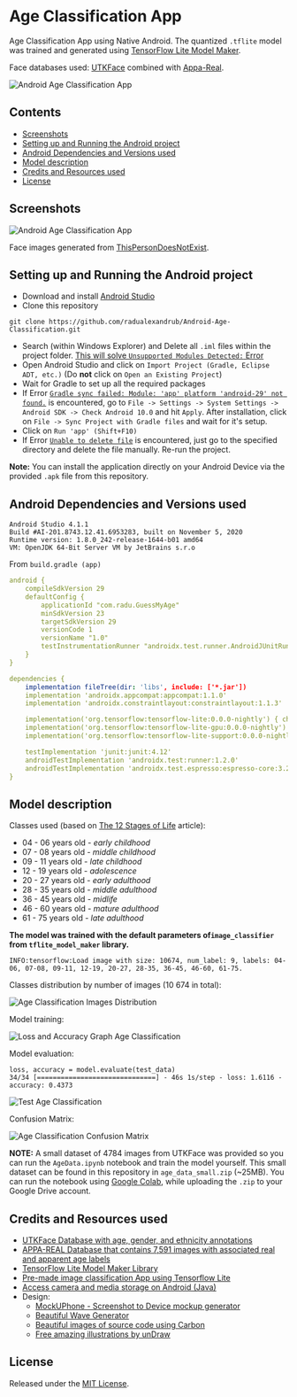 # Age Classification App

Age Classification App using Native Android. The quantized `.tflite` model was trained and generated using [TensorFlow Lite Model Maker](https://www.tensorflow.org/lite/tutorials/model_maker_image_classification). 

Face databases used: [UTKFace](https://susanqq.github.io/UTKFace/) combined with [Appa-Real](http://chalearnlap.cvc.uab.es/dataset/26/description/).

![Android Age Classification App](./READMEimg/ss01.jpg)

## Contents

- [Screenshots](#screenshots)
- [Setting up and Running the Android project](#setting-up-and-running-the-android-project)
- [Android Dependencies and Versions used](#android-dependencies-and-versions-used)
- [Model description](#model-description)
- [Credits and Resources used](#credits-and-resources-used)
- [License](#license)

## Screenshots

![Android Age Classification App](./READMEimg/ss02.jpg)

Face images generated from [ThisPersonDoesNotExist](https://thispersondoesnotexist.com/).

## Setting up and Running the Android project

- Download and install [Android Studio](https://developer.android.com/studio#downloads)
- Clone this repository

```
git clone https://github.com/radualexandrub/Android-Age-Classification.git
```

- Search (within Windows Explorer) and Delete all `.iml` files within the project folder. [This will solve `Unsupported Modules Detected:` Error](https://stackoverflow.com/questions/28668252/android-studio-error-unsupported-modules-detected-compilation-is-not-supported)
- Open Android Studio and click on `Import Project (Gradle, Eclipse ADT, etc.)` (Do **not** click on `Open an Existing Project`)
- Wait for Gradle to set up all the required packages
- If Error [`Gradle sync failed: Module: 'app' platform 'android-29' not found.`](https://stackoverflow.com/questions/60681045/error-module-app-platform-android-28-not-found-and-design-editor-is-unava) is encountered, go to `File -> Settings -> System Settings -> Android SDK -> Check Android 10.0` and hit `Apply`. After installation, click on `File -> Sync Project with Gradle files` and wait for it's setup.
- Click on `Run 'app' (Shift+F10)`
- If Error [`Unable to delete file`](https://stackoverflow.com/questions/47312169/android-studio-3-0-unable-to-delete-file/47312259) is encountered, just go to the specified directory and delete the file manually. Re-run the project.

**Note:** You can install the application directly on your Android Device via the provided `.apk` file from this repository.

## Android Dependencies and Versions used

```
Android Studio 4.1.1
Build #AI-201.8743.12.41.6953283, built on November 5, 2020
Runtime version: 1.8.0_242-release-1644-b01 amd64
VM: OpenJDK 64-Bit Server VM by JetBrains s.r.o
```

From `build.gradle (app)`

```yaml
android {
    compileSdkVersion 29
    defaultConfig {
        applicationId "com.radu.GuessMyAge"
        minSdkVersion 23
        targetSdkVersion 29
        versionCode 1
        versionName "1.0"
        testInstrumentationRunner "androidx.test.runner.AndroidJUnitRunner"
    }
}

dependencies {
	implementation fileTree(dir: 'libs', include: ['*.jar'])
    implementation 'androidx.appcompat:appcompat:1.1.0'
    implementation 'androidx.constraintlayout:constraintlayout:1.1.3'

    implementation('org.tensorflow:tensorflow-lite:0.0.0-nightly') { changing = true }
    implementation('org.tensorflow:tensorflow-lite-gpu:0.0.0-nightly') { changing = true }
    implementation('org.tensorflow:tensorflow-lite-support:0.0.0-nightly') { changing = true }

    testImplementation 'junit:junit:4.12'
    androidTestImplementation 'androidx.test:runner:1.2.0'
    androidTestImplementation 'androidx.test.espresso:espresso-core:3.2.0'
}
```

## Model description

Classes used (based on [The 12 Stages of Life](https://www.institute4learning.com/resources/articles/the-12-stages-of-life/) article):

- 04 - 06 years old - _early childhood_
- 07 - 08 years old - _middle childhood_
- 09 - 11 years old - _late childhood_
- 12 - 19 years old - _adolescence_
- 20 - 27 years old - _early adulthood_
- 28 - 35 years old - _middle adulthood_
- 36 - 45 years old - _midlife_
- 46 - 60 years old - _mature adulthood_
- 61 - 75 years old - _late adulthood_

**The model was trained with the default parameters of`image_classifier` from `tflite_model_maker` library.**

```
INFO:tensorflow:Load image with size: 10674, num_label: 9, labels: 04-06, 07-08, 09-11, 12-19, 20-27, 28-35, 36-45, 46-60, 61-75.
```

Classes distribution by number of images (10 674 in total):

![Age Classification Images Distribution](./READMEimg/androidTF00.jpg)

Model training:

![Loss and Accuracy Graph Age Classification](./READMEimg/androidTF01.jpg)

Model evaluation:

```
loss, accuracy = model.evaluate(test_data)
34/34 [==============================] - 46s 1s/step - loss: 1.6116 - accuracy: 0.4373
```

![Test Age Classification](./READMEimg/androidTF02.jpg)

Confusion Matrix:

![Age Classification Confusion Matrix](./READMEimg/androidTF03.jpg)

**NOTE:** A small dataset of 4784 images from UTKFace was provided so you can run the `AgeData.ipynb` notebook and train the model yourself. This small dataset can be found in this repository in `age_data_small.zip` (~25MB). You can run the notebook using [Google Colab](https://colab.research.google.com/), while uploading the `.zip` to your Google Drive account.

## Credits and Resources used

- [UTKFace Database with age, gender, and ethnicity annotations](https://susanqq.github.io/UTKFace/)
- [APPA-REAL Database that contains 7,591 images with associated real and apparent age labels](http://chalearnlap.cvc.uab.es/dataset/26/description/)
- [TensorFlow Lite Model Maker Library](https://www.tensorflow.org/lite/tutorials/model_maker_image_classification)
- [Pre-made image classification App using Tensorflow Lite](https://blog.notyouraveragedev.in/android/image-classification-in-android-using-tensor-flow/)
- [Access camera and media storage on Android (Java)](https://guides.codepath.com/android/Accessing-the-Camera-and-Stored-Media)
- Design:
  - [MockUPhone - Screenshot to Device mockup generator](https://mockuphone.com/)
  - [Beautiful Wave Generator](https://svgwave.in/)
  - [Beautiful images of source code using Carbon](https://carbon.now.sh/)
  - [Free amazing illustrations by unDraw](https://undraw.co/illustrations)

## License

Released under the [MIT License](./LICENSE).
